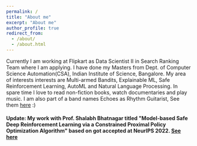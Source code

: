 ```yaml
---
permalink: /
title: "About me"
excerpt: "About me"
author_profile: true
redirect_from: 
  - /about/
  - /about.html
---
```


Currently I am working at Flipkart as Data Scientist II in Search Ranking Team where I am applying. I have done my Masters from Dept. of Computer Science Automation(CSA), Indian Institute of Science, Bangalore. My area of interests interests are Multi-armed Bandits, Explainable ML, Safe Reinforcement Learning, AutoML and Natural Language Processing. In spare time I love to read non-fiction books, watch documentaries and play music. I am also part of a band names Echoes as Rhythm Guitarist, See them [here](https://www.instagram.com/echoestheband/) :)

#### Update: My work with Prof. Shalabh Bhatnagar titled "Model-based Safe Deep Reinforcement Learning via a Constrained Proximal Policy Optimization Algorithm" based on got accepted at NeurIPS 2022. [See here](https://akjayant.github.io/publications/)

